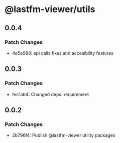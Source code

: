 # @lastfm-viewer/utils

## 0.0.4

### Patch Changes

- 4e5e998: api calls fixes and accesibility features

## 0.0.3

### Patch Changes

- fec1ab4: Changed deps. requirement

## 0.0.2

### Patch Changes

- 2b796f4: Publish @lastfm-viewer utility packages

